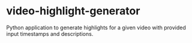 # video-highlight-generator
Python application to generate highlights for a given video with provided input timestamps and descriptions.
